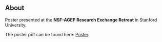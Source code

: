 ## About

Poster presented at the **NSF-AGEP Research Exchange Retreat** in Stanford University.

The poster pdf can be found here: [Poster](https://www.marlycormar.com/presentations/Poster.pdf).